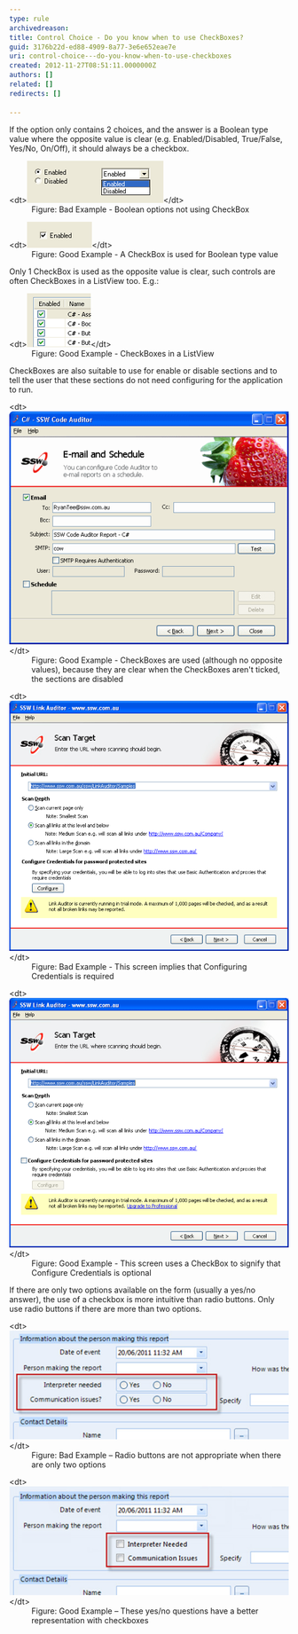 ```yaml
---
type: rule
archivedreason: 
title: Control Choice - Do you know when to use CheckBoxes?
guid: 3176b22d-ed88-4909-8a77-3e6e652eae7e
uri: control-choice---do-you-know-when-to-use-checkboxes
created: 2012-11-27T08:51:11.0000000Z
authors: []
related: []
redirects: []

---
```


If the option only contains 2 choices, and the answer is a Boolean type value where the opposite value is clear (e.g. Enabled/Disabled, True/False, Yes/No, On/Off), it should always be a checkbox.
<dl class="badImage">&lt;dt&gt;<img alt="Boolean options not using CheckBox." src="../../assets/NotUsingCheckBox.gif">&lt;/dt&gt;
<dd>Figure: Bad Example - Boolean options not using CheckBox</dd></dl><dl class="goodImage">&lt;dt&gt;<img alt="A CheckBox is used for Boolean type value." src="../../assets/UsingCheckBox.gif">&lt;/dt&gt;
<dd>Figure: Good Example - A CheckBox is used for Boolean type value</dd></dl>
<!--endintro-->

Only 1 CheckBox is used as the opposite value is clear, such controls are often CheckBoxes in a ListView too. E.g.:
<dl class="goodImage">&lt;dt&gt;<img alt="CheckBoxes in a ListView." src="../../assets/CheckBoxesInListView.gif">&lt;/dt&gt;
<dd>Figure: Good Example - CheckBoxes in a ListView</dd></dl>
CheckBoxes are also suitable to use for enable or disable sections and to tell the user that these sections do not need configuring for the application to run.
<dl class="goodImage">&lt;dt&gt;<img alt="CheckBoxes are used to enable/disable sections." src="../../assets/CheckBoxSection.gif">&lt;/dt&gt;
<dd>Figure: Good Example - CheckBoxes are used (although no opposite values), because they are clear when the CheckBoxes aren't ticked, the sections are disabled</dd></dl><dl class="badImage">&lt;dt&gt;<img alt="Not using checkboxes" src="../../assets/UseCheckBoxBad.gif">&lt;/dt&gt;
<dd>Figure: Bad Example - This screen implies that Configuring Credentials is required</dd></dl><dl class="goodImage">&lt;dt&gt;<img alt="Good use of checkboxes" src="../../assets/UseCheckBoxGood.gif">&lt;/dt&gt;
<dd>Figure: Good Example - This screen uses a CheckBox to signify that Configure Credentials is optional</dd></dl>
If there are only two options available on the form (usually a yes/no answer), the use of a checkbox is more intuitive than radio buttons. Only use radio buttons if there are more than two options.
<dl class="badImage">&lt;dt&gt;<img alt="Radio buttons are not appropriate when there are only two options" src="../../assets/radio-for-two-options.jpg">&lt;/dt&gt;
<dd>Figure: Bad Example – Radio buttons are not appropriate when there are only two options</dd></dl><dl class="goodImage">&lt;dt&gt;<img alt="These yes/no questions have a better representation with checkboxes" src="../../assets/checkbox-for-two-options.jpg">&lt;/dt&gt;
<dd>Figure: Good Example – These yes/no questions have a better representation with checkboxes</dd></dl>
